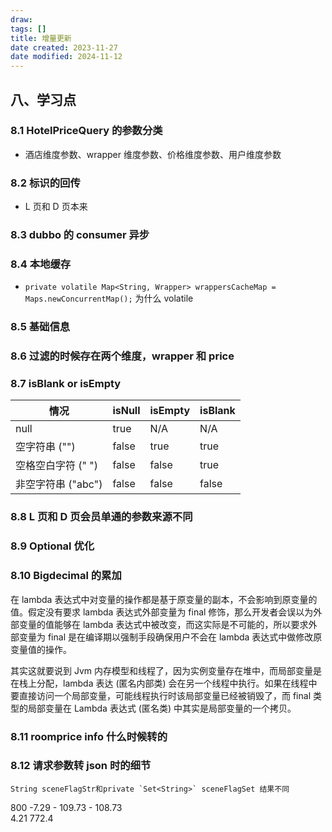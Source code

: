 ```yaml
---
draw:
tags: []
title: 增量更新
date created: 2023-11-27
date modified: 2024-11-12
---
```


## 八、学习点

### 8.1 HotelPriceQuery 的参数分类

- 酒店维度参数、wrapper 维度参数、价格维度参数、用户维度参数

### 8.2 标识的回传

- L 页和 D 页本来

### 8.3 dubbo 的 consumer 异步

### 8.4 本地缓存

- `private volatile Map<String, Wrapper> wrappersCacheMap = Maps.newConcurrentMap();` 为什么 volatile

### 8.5 基础信息

### 8.6 过滤的时候存在两个维度，wrapper 和 price

### 8.7 isBlank or isEmpty

| 情况            | isNull | isEmpty | isBlank |
|---------------|--------|---------|---------|
| null          | true   | N/A     | N/A     |
| 空字符串 ("")     | false  | true    | true    |
| 空格空白字符 (" ")      | false  | false   | true    |
| 非空字符串 ("abc") | false  | false   | false   |

### 8.8 L 页和 D 页会员单通的参数来源不同

### 8.9 Optional 优化

### 8.10 Bigdecimal 的累加

在 lambda 表达式中对变量的操作都是基于原变量的副本，不会影响到原变量的值。假定没有要求 lambda 表达式外部变量为 final 修饰，那么开发者会误以为外部变量的值能够在 lambda 表达式中被改变，而这实际是不可能的，所以要求外部变量为 final 是在编译期以强制手段确保用户不会在 lambda 表达式中做修改原变量值的操作。

其实这就要说到 Jvm 内存模型和线程了，因为实例变量存在堆中，而局部变量是在栈上分配，lambda 表达 (匿名内部类) 会在另一个线程中执行。如果在线程中要直接访问一个局部变量，可能线程执行时该局部变量已经被销毁了，而 final 类型的局部变量在 Lambda 表达式 (匿名类) 中其实是局部变量的一个拷贝。

### 8.11 roomprice info 什么时候转的

### 8.12 请求参数转 json 时的细节

	String sceneFlagStr和private `Set<String>` sceneFlagSet 结果不同

800 -7.29 - 109.73 - 108.73  
4.21 772.4
